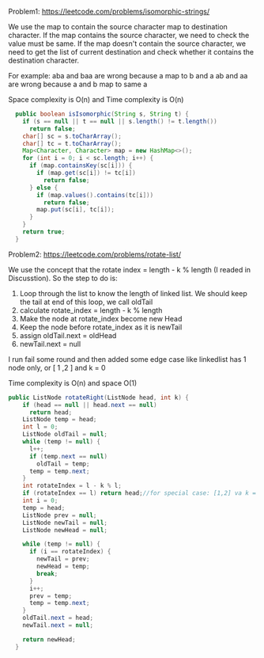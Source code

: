 Problem1: https://leetcode.com/problems/isomorphic-strings/

We use the map to contain the source character map to destination character. If the map contains the source character, we need to check the value must be same.
If the map doesn't contain the source character, we need to get the list of current destination and check whether it contains the destination character.

For example: aba and baa are wrong because a map to b and a
             ab and aa are wrong because a and b map to same a
             
Space complexity is O(n) and Time complexity is O(n)

```java
  public boolean isIsomorphic(String s, String t) {
    if (s == null || t == null || s.length() != t.length())
      return false;
    char[] sc = s.toCharArray();
    char[] tc = t.toCharArray();
    Map<Character, Character> map = new HashMap<>();
    for (int i = 0; i < sc.length; i++) {
      if (map.containsKey(sc[i])) {
        if (map.get(sc[i]) != tc[i])
          return false;
      } else {
        if (map.values().contains(tc[i]))
          return false;
        map.put(sc[i], tc[i]);
      }
    }
    return true;
  }
```

Problem2: https://leetcode.com/problems/rotate-list/

We use the concept that the rotate index = length - k % length (I readed in Discusstion).
So the step to do is:
1. Loop through the list to know the length of linked list. We should keep the tail at end of this loop, we call oldTail
2. calculate rotate_index = length - k % length
3. Make the node at rotate_index become new Head
4. Keep the node before rotate_index as it is newTail
5. assign oldTail.next = oldHead
5. newTail.next = null

I run fail some round and then added some edge case like linkedlist has 1 node only, or [ 1 ,2 ] and k = 0

Time complexity is O(n) and space O(1)

```java
public ListNode rotateRight(ListNode head, int k) {
    if (head == null || head.next == null)
      return head;
    ListNode temp = head;
    int l = 0;
    ListNode oldTail = null;
    while (temp != null) {
      l++;
      if (temp.next == null)
        oldTail = temp;
      temp = temp.next;
    }
    int rotateIndex = l - k % l;
    if (rotateIndex == l) return head;//for special case: [1,2] va k = 0
    int i = 0;
    temp = head;
    ListNode prev = null;
    ListNode newTail = null;
    ListNode newHead = null;

    while (temp != null) {
      if (i == rotateIndex) {
        newTail = prev;
        newHead = temp;
        break;
      }
      i++;
      prev = temp;
      temp = temp.next;
    }
    oldTail.next = head;
    newTail.next = null;

    return newHead;
  }
```
